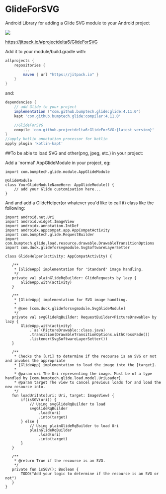 # GlideForSVG

Android Library for adding a Glide SVG module to your Android project

[![](https://jitpack.io/v/projectdelta6/GlideForSVG.svg)](https://jitpack.io/#projectdelta6/GlideForSVG)

https://jitpack.io/#projectdelta6/GlideForSVG

Add it to your module/build.gradle with:
```gradle
allprojects {
    repositories {
        ...
        maven { url "https://jitpack.io" }
    }
}
```
and:

```gradle
dependencies {
    // add Glide to your project
    implementation ("com.github.bumptech.glide:glide:4.11.0")
    kapt 'com.github.bumptech.glide:compiler:4.11.0'

    //GlideForSVG
    compile 'com.github.projectdelta6:GlideForSVG:{latest version}'
}
//apply kotlin annotation processor for kotlin
apply plugin 'kotlin-kapt'
```

##To be able to load SVG and other(png, jpeg, etc.) in your project:

Add a 'normal' AppGlideModule in your project, eg:
```import com.bumptech.glide.annotation.GlideModule
import com.bumptech.glide.module.AppGlideModule

@GlideModule
class YourGlideModuleNameHere: AppGlideModule() {
    // add your Glide customisation here...
}
```

And and add a GlideHelper(or whatever you'd like to call it) class like the following:
```import android.graphics.drawable.PictureDrawable
import android.net.Uri
import android.widget.ImageView
import androidx.annotation.IntDef
import androidx.appcompat.app.AppCompatActivity
import com.bumptech.glide.RequestBuilder
import com.bumptech.glide.load.resource.drawable.DrawableTransitionOptions
import com.duck.glideforsvgmodule.SvgSoftwareLayerSetter

class GlideHelper(activity: AppCompatActivity) {

   /**
    * [GlideApp] implementation for 'Standard' image handling.
    */
   private val plainGlideRqBuilder: GlideRequests by lazy {
       GlideApp.with(activity)
   }

   /**
    * [GlideApp] implementation for SVG image handling.
    *
    * @see [com.duck.glideforsvgmodule.SvgGlideModule]
    */
   private val svgGlideRqBuilder: RequestBuilder<PictureDrawable> by lazy {
       GlideApp.with(activity)
           .`as`(PictureDrawable::class.java)
           .transition(DrawableTransitionOptions.withCrossFade())
           .listener(SvgSoftwareLayerSetter())
   }

   /**
    * Checks the [uri] to determine if the recourse is an SVG or not and invokes the appropriate
    * [GlideApp] implementation to load the image into the [target].
    *
    * @param uri The Uri representing the image. Must be of a type handled by [com.bumptech.glide.load.model.UriLoader].
    * @param target The view to cancel previous loads for and load the new resource into.
    */
   fun loadUriInto(uri: Uri, target: ImageView) {
       if(isSGV(uri)) {
           // Using svgGlideRqBuilder to load
           svgGlideRqBuilder
               .load(uri)
               .into(target)
       } else {
           // Using plainGlideRqBuilder to load Uri
           plainGlideRqBuilder
               .load(uri)
               .into(target)
       }
   }
   
   /**
    * @return True if the recourse is an SVG.
    */
   private fun isSGV(): Boolean {
       TODO("Add your logic to determine if the recourse is an SVG or not")
   }
}
```